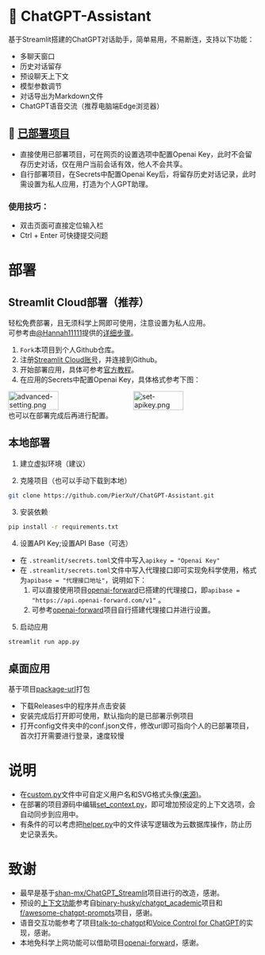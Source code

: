 # 🤖 ChatGPT-Assistant
基于Streamlit搭建的ChatGPT对话助手，简单易用，不易断连，支持以下功能：
- 多聊天窗口
- 历史对话留存
- 预设聊天上下文 
- 模型参数调节
- 对话导出为Markdown文件
- ChatGPT语音交流（推荐电脑端Edge浏览器）
## 🤩 [已部署项目](https://pearxuy-gpt.streamlit.app/)
- 直接使用已部署项目，可在网页的设置选项中配置Openai Key，此时不会留存历史对话，仅在用户当前会话有效，他人不会共享。
- 自行部署项目，在Secrets中配置Openai Key后，将留存历史对话记录，此时需设置为私人应用，打造为个人GPT助理。   

### 使用技巧：
- 双击页面可直接定位输入栏
- Ctrl + Enter 可快捷提交问题

# 部署

## Streamlit Cloud部署（推荐）
轻松免费部署，且无须科学上网即可使用，注意设置为私人应用。   
可参考由[@Hannah11111](https://github.com/Hannah11111)提供的[详细步骤](https://github.com/PierXuY/ChatGPT-Assistant/blob/main/Tutorial.md)。
1. `Fork`本项目到个人Github仓库。
2. 注册[Streamlit Cloud账号](https://share.streamlit.io/)，并连接到Github。
3. 开始部署应用，具体可参考[官方教程](https://docs.streamlit.io/streamlit-community-cloud/get-started)。   
4. 在应用的Secrets中配置Openai Key，具体格式参考下图：
<div style="display: flex;">
  <img src="https://github.com/PierXuY/ChatGPT-Assistant/blob/main/Figure/advanced-setting.png" alt="advanced-setting.png" style="flex: 1; width: 40%;"/>
  <img src="https://github.com/PierXuY/ChatGPT-Assistant/blob/main/Figure/set-apikey.png" alt="set-apikey.png" style="flex: 1; width: 40%;" />
</div>   
也可以在部署完成后再进行配置。

## 本地部署
1. 建立虚拟环境（建议）

2. 克隆项目（也可以手动下载到本地）
```bash
git clone https://github.com/PierXuY/ChatGPT-Assistant.git
```

3. 安装依赖
```bash
pip install -r requirements.txt
```

4. 设置API Key;设置API Base（可选）

- 在 `.streamlit/secrets.toml`文件中写入`apikey = "Openai Key"`
- 在 `.streamlit/secrets.toml`文件中写入代理接口即可实现免科学使用，格式为`apibase = "代理接口地址"`，说明如下：   
  1. 可以直接使用项目[openai-forward](https://github.com/beidongjiedeguang/openai-forward)已搭建的代理接口，即`apibase = "https://api.openai-forward.com/v1"` 。
  2. 可参考[openai-forward](https://github.com/beidongjiedeguang/openai-forward)项目自行搭建代理接口并进行设置。

5. 启动应用
```bash
streamlit run app.py
```

## 桌面应用
基于项目[package-url](https://github.com/PierXuY/package-url)打包
- 下载Releases中的程序并点击安装
- 安装完成后打开即可使用，默认指向的是已部署示例项目
- 打开config文件夹中的conf.json文件，修改url即可指向个人的已部署项目，首次打开需要进行登录，速度较慢

# 说明
- 在[custom.py](https://github.com/PierXuY/ChatGPT-Assistant/blob/main/libs/custom.py)文件中可自定义用户名和SVG格式头像[(来源)](https://www.dicebear.com/playground?style=identicon)。
- 在部署的项目源码中编辑[set_context.py](https://github.com/PierXuY/ChatGPT-Assistant/blob/main/libs/set_context.py)，即可增加预设定的上下文选项，会自动同步到应用中。
- 有条件的可以考虑把[helper.py](https://github.com/PierXuY/ChatGPT-Assistant/blob/main/libs/helper.py)中的文件读写逻辑改为云数据库操作，防止历史记录丢失。


# 致谢
- 最早是基于[shan-mx/ChatGPT_Streamlit](https://github.com/shan-mx/ChatGPT_Streamlit)项目进行的改造，感谢。
- 预设的[上下文功能](https://github.com/PierXuY/ChatGPT-Assistant/blob/main/set_context.py)参考自[binary-husky/chatgpt_academic](https://github.com/binary-husky/chatgpt_academic)项目和[f/awesome-chatgpt-prompts](https://github.com/f/awesome-chatgpt-prompts)项目，感谢。
- 语音交互功能参考了项目[talk-to-chatgpt](https://github.com/C-Nedelcu/talk-to-chatgpt)和[Voice Control for ChatGPT](https://chrome.google.com/webstore/detail/voice-control-for-chatgpt/eollffkcakegifhacjnlnegohfdlidhn)的实现，感谢。
- 本地免科学上网功能可以借助项目[openai-forward](https://github.com/beidongjiedeguang/openai-forward)，感谢。
